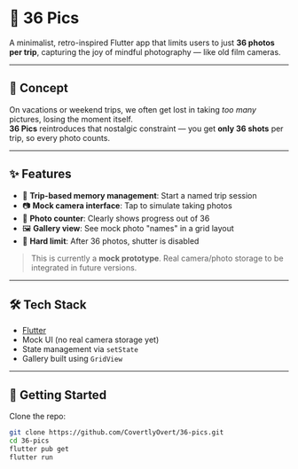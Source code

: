 # 📸 36 Pics

A minimalist, retro-inspired Flutter app that limits users to just **36 photos per trip**, capturing the joy of mindful photography — like old film cameras.

---

## 🎯 Concept

On vacations or weekend trips, we often get lost in taking *too many* pictures, losing the moment itself.  
**36 Pics** reintroduces that nostalgic constraint — you get **only 36 shots** per trip, so every photo counts.

---

## ✨ Features

- 🧠 **Trip-based memory management**: Start a named trip session
- 📷 **Mock camera interface**: Tap to simulate taking photos
- 🔢 **Photo counter**: Clearly shows progress out of 36
- 🖼 **Gallery view**: See mock photo "names" in a grid layout
- 🎯 **Hard limit**: After 36 photos, shutter is disabled

> This is currently a **mock prototype**. Real camera/photo storage to be integrated in future versions.

---

## 🛠 Tech Stack

- [Flutter](https://flutter.dev/)
- Mock UI (no real camera storage yet)
- State management via `setState`
- Gallery built using `GridView`

---

## 🚀 Getting Started

Clone the repo:

```bash
git clone https://github.com/CovertlyOvert/36-pics.git
cd 36-pics
flutter pub get
flutter run
